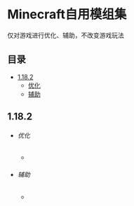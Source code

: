 # Minecraft自用模组集
仅对游戏进行优化、辅助，不改变游戏玩法

## 目录
- [1.18.2](https://github.com/LingEmberMaple/My_Minecraft_Mod_list#1182)
  - [优化](https://github.com/LingEmberMaple/My_Minecraft_Mod_list#优化)
  - [辅助](https://github.com/LingEmberMaple/My_Minecraft_Mod_list#辅助)

## 1.18.2
- ###### 优化
  -
  
- ###### 辅助
  - 
